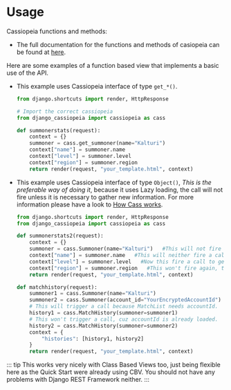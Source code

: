 # Usage

Cassiopeia functions and methods:
* The full documentation for the functions and methods of casiopeia can be found at [here](http://cassiopeia.readthedocs.org/en/latest/).

Here are some examples of a function based view that implements a basic use of the API.

* This example uses Cassiopeia interface of type `get_*()`.
    ```python
    from django.shortcuts import render, HttpResponse

    # Import the correct cassiopeia
    from django_cassiopeia import cassiopeia as cass

    def summonerstats(request):
        context = {}
        summoner = cass.get_summoner(name="Kalturi")
        context["name"] = summoner.name
        context["level"] = summoner.level
        context["region"] = summoner.region
        return render(request, "your_template.html", context)
    ```

* This example uses Cassiopeia interface of type `Object()`, *This is the preferable way of doing it*, because it uses Lazy loading, the call will not fire unless it is necessary to gather new information. For more information please have a look to [How Cass works](https://cassiopeia.readthedocs.io/en/latest/inner_workings.html).
    ```python
    from django.shortcuts import render, HttpResponse
    from django_cassiopeia import cassiopeia as cass
    
    def summonerstats2(request):
        context = {}
        summoner = cass.Summoner(name="Kalturi")   #This will not fire a call
        context["name"] = summoner.name   #This will neither fire a call, cuz name is already given
        context["level"] = summoner.level   #Now this fire a call to get `level`
        context["region"] = summoner.region   #This won't fire again, the object is called and loaded.
        return render(request, "your_template.html", context)
    
    def matchhistory(request):
        summoner1 = cass.Summoner(name="Kalturi")
        summoner2 = cass.Summoner(account_id="YourEncryptedAccountId")
        # This will trigger a call because MatchList needs accountId.
        history1 = cass.MatchHistory(summoner=summoner1)
        # This won't trigger a call, cuz accountId is already loaded.
        history2 = cass.MatchHistory(summoner=summoner2)
        context = {
            "histories": [history1, history2]
        }
        return render(request, "your_template.html", context)
    ```

::: tip
This works very nicely with Class Based Views too, just being flexible here as the Quick Start were already using CBV.
You should not have any problems with Django REST Framework neither.
:::